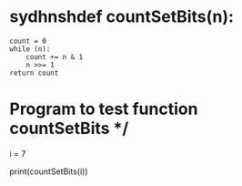 # sydhnshdef  countSetBits(n): 
    count = 0
    while (n): 
        count += n & 1
        n >>= 1
    return count 
  
  
# Program to test function countSetBits */ 
i = 7

print(countSetBits(i)) 
